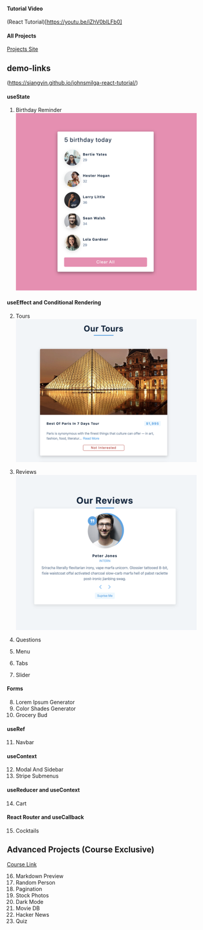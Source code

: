 #### Tutorial Video

(React Tutorial)[https://youtu.be/iZhV0bILFb0]

#### All Projects

[Projects Site](https://react-projects.netlify.app/)

## demo-links
(https://siangyin.github.io/johnsmilga-react-tutorial/)

#### useState

1. Birthday Reminder
![alt text](https://github.com/siangyin/johnsmilga-react-tutorial/blob/master/images/01-birthdayreminder.png)

#### useEffect and Conditional Rendering

2. Tours
![alt text](https://github.com/siangyin/johnsmilga-react-tutorial/blob/master/images/02-tour.png)
3. Reviews
![alt text](https://github.com/siangyin/johnsmilga-react-tutorial/blob/master/images/03-reviews.png)
4. Questions

5. Menu
6. Tabs
7. Slider

#### Forms

8. Lorem Ipsum Generator
9. Color Shades Generator
10. Grocery Bud

#### useRef

11. Navbar

#### useContext

12. Modal And Sidebar
13. Stripe Submenus

#### useReducer and useContext

14. Cart

#### React Router and useCallback

15. Cocktails

## Advanced Projects (Course Exclusive)

[Course Link](https://www.udemy.com/course/react-tutorial-and-projects-course/?couponCode=REACT-OCT)

16. Markdown Preview
17. Random Person
18. Pagination
19. Stock Photos
20. Dark Mode
21. Movie DB
22. Hacker News
23. Quiz
